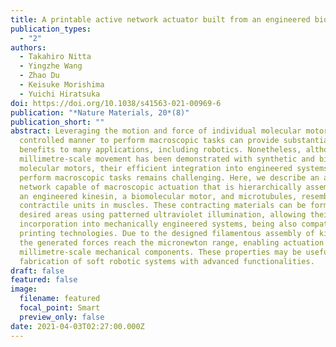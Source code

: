 ```yaml
---
title: A printable active network actuator built from an engineered biomolecular motor
publication_types:
  - "2"
authors:
  - Takahiro Nitta
  - Yingzhe Wang
  - Zhao Du
  - Keisuke Morishima
  - Yuichi Hiratsuka
doi: https://doi.org/10.1038/s41563-021-00969-6
publication: "*Nature Materials, 20*(8)"
publication_short: ""
abstract: Leveraging the motion and force of individual molecular motors in a
  controlled manner to perform macroscopic tasks can provide substantial
  benefits to many applications, including robotics. Nonetheless, although
  millimetre-scale movement has been demonstrated with synthetic and biological
  molecular motors, their efficient integration into engineered systems that
  perform macroscopic tasks remains challenging. Here, we describe an active
  network capable of macroscopic actuation that is hierarchically assembled from
  an engineered kinesin, a biomolecular motor, and microtubules, resembling the
  contractile units in muscles. These contracting materials can be formed in
  desired areas using patterned ultraviolet illumination, allowing their
  incorporation into mechanically engineered systems, being also compatible with
  printing technologies. Due to the designed filamentous assembly of kinesins,
  the generated forces reach the micronewton range, enabling actuation of
  millimetre-scale mechanical components. These properties may be useful for the
  fabrication of soft robotic systems with advanced functionalities.
draft: false
featured: false
image:
  filename: featured
  focal_point: Smart
  preview_only: false
date: 2021-04-03T02:27:00.000Z
---
```

